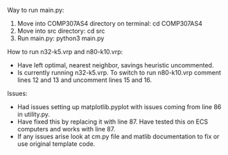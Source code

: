Way to run main.py:

1. Move into COMP307AS4 directory on terminal: cd COMP307AS4
2. Move into src directory: cd src
3. Run main.py: python3 main.py

How to run n32-k5.vrp and n80-k10.vrp:
- Have left optimal, nearest neighbor, savings heuristic uncommented.
- Is currently running n32-k5.vrp. To switch to run n80-k10.vrp comment lines 12 and 13 and uncomment lines 15 and 16.

Issues:
- Had issues setting up matplotlib.pyplot with issues coming from line 86 in utility.py.
- Have fixed this by replacing it with line 87. Have tested this on ECS computers and works with line 87.
- If any issues arise look at cm.py file and matlib documentation to fix or use original template code.